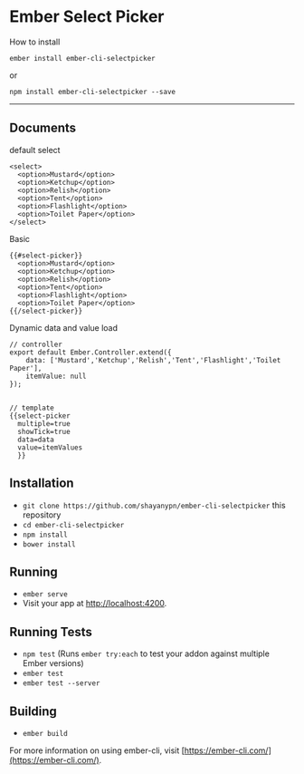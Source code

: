 Ember Select Picker
===================

How to install

    ember install ember-cli-selectpicker

or

    npm install ember-cli-selectpicker --save

----------


Documents
-------------

default select

    <select>
	  <option>Mustard</option>
	  <option>Ketchup</option>
	  <option>Relish</option>
	  <option>Tent</option>
	  <option>Flashlight</option>
	  <option>Toilet Paper</option>
    </select>
   
   Basic 
 

    {{#select-picker}}
      <option>Mustard</option>
      <option>Ketchup</option>
      <option>Relish</option>
      <option>Tent</option>
      <option>Flashlight</option>
      <option>Toilet Paper</option>
    {{/select-picker}}

Dynamic data and value load

    // controller
    export default Ember.Controller.extend({
    	data: ['Mustard','Ketchup','Relish','Tent','Flashlight','Toilet Paper'],
    	itemValue: null
    });


    // template
    {{select-picker
      multiple=true
      showTick=true
      data=data
      value=itemValues
      }}

## Installation

* `git clone https://github.com/shayanypn/ember-cli-selectpicker` this repository
* `cd ember-cli-selectpicker`
* `npm install`
* `bower install`

## Running

* `ember serve`
* Visit your app at [http://localhost:4200](http://localhost:4200).

## Running Tests

* `npm test` (Runs `ember try:each` to test your addon against multiple Ember versions)
* `ember test`
* `ember test --server`

## Building

* `ember build`

For more information on using ember-cli, visit [https://ember-cli.com/](https://ember-cli.com/).

